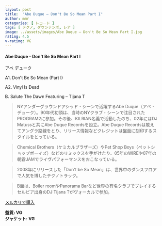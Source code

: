 ```yaml
---
layout: post
title:  "Abe Duque – Don't Be So Mean Part I"
author: mmr
categories: [ レコード ]
tags: [ テクノ, ダウンテンポ, レア ]
image: ../assets/images/Abe Duque – Don't Be So Mean Part I.jpg
rating: 4.5
v-rating: VG
---
```


#### Abe Duque – Don't Be So Mean Part I

アベ デューク

A1. Don't Be So Mean (Part I)

A2. Vinyl Is Dead

B. Salute The Dawn Featuring – Tijana T


> NYアンダーグラウンドアシッド・シーンで活躍するAbe Duque（アベ・デューク）。90年代初頭は、当時のNYクラブ・シーンで注目されたPROGRAM2に参加。その後、KILRIAN名義で活動したのち、02年にはDJ Matussと共にAbe Duque Recordsを設立。Abe Duque Recordsは敢えてアングラ路線をとり、リリース情報などクレジットは盤面に刻印するスタイルをとっている。

> Chemical Brothers（ケミカルブラザーズ）やPet Shop Boys（ペットショップボーイズ）などのリミックスを手がけたり、05年のWIREや07年の朝霧JAMでライヴパフォーマンスをおこなっている。

> 2008年にリリースした「Don't be So Mean」は、世界中のダンスフロアで人気を博したテクノトラック。

> B面は、Boiler roomやPanorama Barなど世界の有名クラブでプレイするセルビア出身のDJ Tijana Tがヴォーカルで参加。

[メルカリで購入](https://jp.mercari.com/item/m86540940729)

<div class="mt-4 mb-4 d-flex align-items-center">
<strong class="mr-1">盤質: VG</strong>
</div>
<div class="mt-4 mb-4 d-flex align-items-center">
<strong class="mr-1">ジャケット: VG</strong>
</div>
